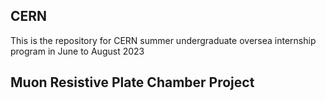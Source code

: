 ## CERN
This is the repository for CERN summer undergraduate oversea internship program in June to August 2023

## Muon Resistive Plate Chamber Project